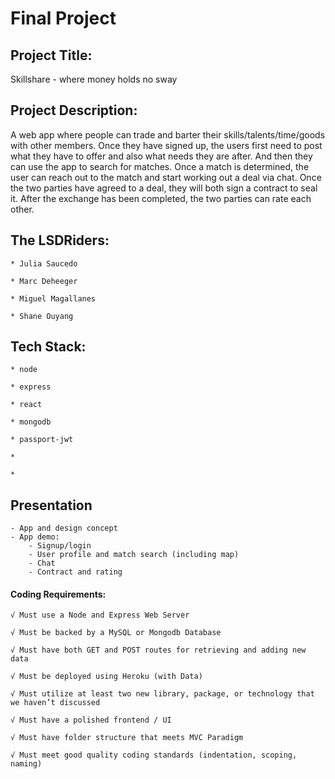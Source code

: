 # Final Project

## Project Title:
Skillshare - where money holds no sway

## Project Description:

A web app where people can trade and barter their skills/talents/time/goods with other members. Once they have signed up, the users first need to post what they have to offer and also what needs they are after. And then they can use the app to search for matches. Once a match is determined, the user can reach out to the match and start working out a deal via chat. Once the two parties have agreed to a deal, they will both sign a contract to seal it. After the exchange has been completed, the two parties can rate each other.
	
## The LSDRiders:
	
	* Julia Saucedo

	* Marc Deheeger

	* Miguel Magallanes

	* Shane Ouyang

## Tech Stack:

	* node

	* express

	* react

	* mongodb
	
	* passport-jwt 
  
  	* 
  
 	* 
  

## Presentation

	- App and design concept
	- App demo:
		- Signup/login 
		- User profile and match search (including map)
		- Chat
		- Contract and rating
      
#### Coding Requirements:

    √ Must use a Node and Express Web Server
    
    √ Must be backed by a MySQL or Mongodb Database  
    
    √ Must have both GET and POST routes for retrieving and adding new data
    
    √ Must be deployed using Heroku (with Data)
    
    √ Must utilize at least two new library, package, or technology that we haven’t discussed
    
    √ Must have a polished frontend / UI
    
    √ Must have folder structure that meets MVC Paradigm
    
    √ Must meet good quality coding standards (indentation, scoping, naming)
